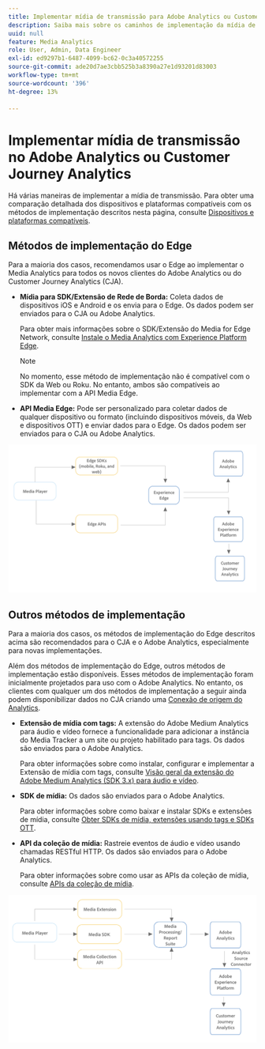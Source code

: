 ```yaml
---
title: Implementar mídia de transmissão para Adobe Analytics ou Customer Journey Analytics
description: Saiba mais sobre os caminhos de implementação da mídia de transmissão.
uuid: null
feature: Media Analytics
role: User, Admin, Data Engineer
exl-id: ed9297b1-6487-4099-bc62-0c3a40572255
source-git-commit: ade20d7ae3cbb525b3a8390a27e1d93201d83003
workflow-type: tm+mt
source-wordcount: '396'
ht-degree: 13%

---
```


# Implementar mídia de transmissão no Adobe Analytics ou Customer Journey Analytics

Há várias maneiras de implementar a mídia de transmissão. Para obter uma comparação detalhada dos dispositivos e plataformas compatíveis com os métodos de implementação descritos nesta página, consulte [Dispositivos e plataformas compatíveis](/help/getting-started/supported-devices.md).

## Métodos de implementação do Edge

Para a maioria dos casos, recomendamos usar o Edge ao implementar o Media Analytics para todos os novos clientes do Adobe Analytics ou do Customer Journey Analytics (CJA).

* **Mídia para SDK/Extensão de Rede de Borda:** Coleta dados de dispositivos iOS e Android e os envia para o Edge. Os dados podem ser enviados para o CJA ou Adobe Analytics.

  Para obter mais informações sobre o SDK/Extensão do Media for Edge Network, consulte [Instale o Media Analytics com Experience Platform Edge](/help/implementation/implementation-edge.md).

  >[!NOTE]
  >
  >No momento, esse método de implementação não é compatível com o SDK da Web ou Roku. No entanto, ambos são compatíveis ao implementar com a API Media Edge.

* **API Media Edge:** Pode ser personalizado para coletar dados de qualquer dispositivo ou formato (incluindo dispositivos móveis, da Web e dispositivos OTT) e enviar dados para o Edge. Os dados podem ser enviados para o CJA ou Adobe Analytics.

  <!-- For more information about the Media Edge API, see (link to John's docs when they're ready) -->

![Fluxo de trabalho do CJA](assets/cja-implementation.png)

## Outros métodos de implementação

Para a maioria dos casos, os métodos de implementação do Edge descritos acima são recomendados para o CJA e o Adobe Analytics, especialmente para novas implementações.

Além dos métodos de implementação do Edge, outros métodos de implementação estão disponíveis. Esses métodos de implementação foram inicialmente projetados para uso com o Adobe Analytics. No entanto, os clientes com qualquer um dos métodos de implementação a seguir ainda podem disponibilizar dados no CJA criando uma [Conexão de origem do Analytics](https://experienceleague.adobe.com/docs/experience-platform/sources/ui-tutorials/create/adobe-applications/analytics.html?lang=pt-BR).

* **Extensão de mídia com tags:** A extensão do Adobe Medium Analytics para áudio e vídeo fornece a funcionalidade para adicionar a instância do Media Tracker a um site ou projeto habilitado para tags. Os dados são enviados para o Adobe Analytics.

  Para obter informações sobre como instalar, configurar e implementar a Extensão de mídia com tags, consulte [Visão geral da extensão do Adobe Medium Analytics (SDK 3.x) para áudio e vídeo](https://experienceleague.adobe.com/docs/experience-platform/tags/extensions/client/media-analytics-3x/overview.html).

* **SDK de mídia:**  Os dados são enviados para o Adobe Analytics.

  Para obter informações sobre como baixar e instalar SDKs e extensões de mídia, consulte [Obter SDKs de mídia, extensões usando tags e SDKs OTT](/help/getting-started/download-sdks.md).

* **API da coleção de mídia:** Rastreie eventos de áudio e vídeo usando chamadas RESTful HTTP. Os dados são enviados para o Adobe Analytics.

  Para obter informações sobre como usar as APIs da coleção de mídia, consulte [APIs da coleção de mídia](media-collection-api/mc-api-overview.md).


![Workflow do Analytics](assets/analytics-implementation.png)

<!--
(Not sure if we need the following paragraph and graphic. Paragraph is somewhat redundant with the intro paragraph of this article)
Choose the implementation method depending on the supported platforms. Some players are not supported by the Media SDKs or the Adobe Experience Platform Media Extensions. The Media Collection APIs provide a way to support those players. For information on supported devices, see [Supported devices and platforms](/help/getting-started/supported-devices.md).

![Media Flow](media-sdk/assets/choose-media-flow2.png)
-->

